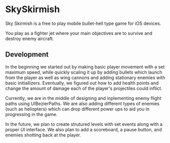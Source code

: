 # SkySkirmish

Sky Skirmish is a free to play mobile bullet-hell type game for iOS devices. 

You play as a fighter jet where your main objectives are to survive and destroy enemy aircraft.

## Development

In the beginning we started out by making basic player movement with a set maximum speed, while quickly scaling it up by adding bullets which launch from the player as well as wing cannons and adding stationary enemies with basic initiallizers. Eventually, we figured out how to add health points and change the amount of damage each of the player's projectiles could inflict.

Currently, we are in the middle of designing and inplementing enemy flight paths using UIBezierPaths. We are also adding different types of enemies (such as heliopters) which can drop different power ups to aid you in progressing in the game.

In the future, we plan to create strutured levels with set events along with a proper UI interface. We also plan to add a scoreboard, a pause button, and enemies shotting back at the player.
